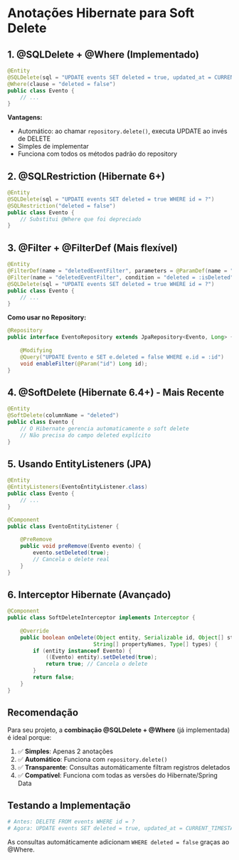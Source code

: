 # Anotações Hibernate para Soft Delete

## 1. @SQLDelete + @Where (Implementado)

```java
@Entity
@SQLDelete(sql = "UPDATE events SET deleted = true, updated_at = CURRENT_TIMESTAMP WHERE id = ?")
@Where(clause = "deleted = false")
public class Evento {
    // ...
}
```

**Vantagens:**
- Automático: ao chamar `repository.delete()`, executa UPDATE ao invés de DELETE
- Simples de implementar
- Funciona com todos os métodos padrão do repository

## 2. @SQLRestriction (Hibernate 6+)

```java
@Entity
@SQLDelete(sql = "UPDATE events SET deleted = true WHERE id = ?")
@SQLRestriction("deleted = false")
public class Evento {
    // Substitui @Where que foi depreciado
}
```

## 3. @Filter + @FilterDef (Mais flexível)

```java
@Entity
@FilterDef(name = "deletedEventFilter", parameters = @ParamDef(name = "isDeleted", type = Boolean.class))
@Filter(name = "deletedEventFilter", condition = "deleted = :isDeleted")
@SQLDelete(sql = "UPDATE events SET deleted = true WHERE id = ?")
public class Evento {
    // ...
}
```

**Como usar no Repository:**
```java
@Repository
public interface EventoRepository extends JpaRepository<Evento, Long> {
    
    @Modifying
    @Query("UPDATE Evento e SET e.deleted = false WHERE e.id = :id")
    void enableFilter(@Param("id") Long id);
}
```

## 4. @SoftDelete (Hibernate 6.4+) - Mais Recente

```java
@Entity
@SoftDelete(columnName = "deleted")
public class Evento {
    // O Hibernate gerencia automaticamente o soft delete
    // Não precisa do campo deleted explícito
}
```

## 5. Usando EntityListeners (JPA)

```java
@Entity
@EntityListeners(EventoEntityListener.class)
public class Evento {
    // ...
}

@Component
public class EventoEntityListener {
    
    @PreRemove
    public void preRemove(Evento evento) {
        evento.setDeleted(true);
        // Cancela o delete real
    }
}
```

## 6. Interceptor Hibernate (Avançado)

```java
@Component
public class SoftDeleteInterceptor implements Interceptor {
    
    @Override
    public boolean onDelete(Object entity, Serializable id, Object[] state, 
                           String[] propertyNames, Type[] types) {
        if (entity instanceof Evento) {
            ((Evento) entity).setDeleted(true);
            return true; // Cancela o delete
        }
        return false;
    }
}
```

## Recomendação

Para seu projeto, a **combinação @SQLDelete + @Where** (já implementada) é ideal porque:

1. ✅ **Simples**: Apenas 2 anotações
2. ✅ **Automático**: Funciona com `repository.delete()`
3. ✅ **Transparente**: Consultas automáticamente filtram registros deletados
4. ✅ **Compatível**: Funciona com todas as versões do Hibernate/Spring Data

## Testando a Implementação

```bash
# Antes: DELETE FROM events WHERE id = ?
# Agora: UPDATE events SET deleted = true, updated_at = CURRENT_TIMESTAMP WHERE id = ?
```

As consultas automáticamente adicionam `WHERE deleted = false` graças ao @Where.
